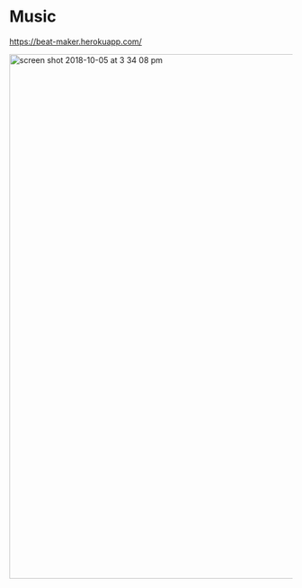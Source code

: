 # Music

https://beat-maker.herokuapp.com/

<img width="932" alt="screen shot 2018-10-05 at 3 34 08 pm" src="https://user-images.githubusercontent.com/23058906/46563121-94bec980-c8b4-11e8-9f14-307c28700356.png">
